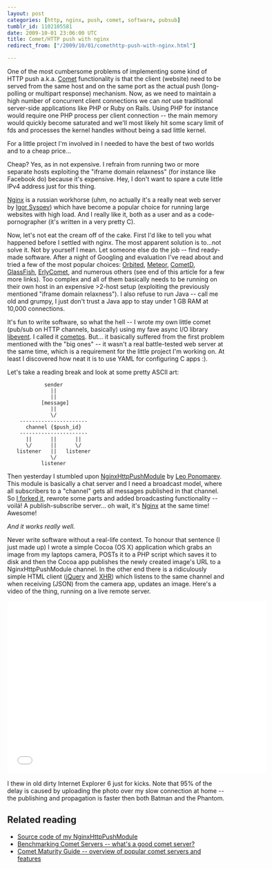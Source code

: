 ```yaml
---
layout: post
categories: [http, nginx, push, comet, software, pubsub]
tumblr_id: 1102105581  
date: 2009-10-01 23:06:00 UTC
title: Comet/HTTP push with nginx
redirect_from: ["/2009/10/01/comethttp-push-with-nginx.html"]

---
```


One of the most cumbersome problems of implementing some kind of HTTP push a.k.a. <a href="http://en.wikipedia.org/wiki/Comet_(programming)">Comet</a> functionality is that the client (website) need to be served from the same host and on the same port as the actual push (long-polling or multipart response) mechanism. Now, as we need to maintain a high number of concurrent client connections we can <em>not</em> use traditional server-side applications like PHP or Ruby on Rails. Using PHP for instance would require one PHP process per client connection -- the main memory would quickly become saturated and we'll most likely hit some scary limit of fds and processes the kernel handles without being a sad little kernel.

For a little project I'm involved in I needed to have the best of two worlds and to a cheap price...

<!--more-->

Cheap? Yes, as in not expensive. I refrain from running two or more separate hosts exploiting the "iframe domain relaxness" (for instance like Facebook do) because it's expensive. Hey, I don't want to spare a cute little IPv4 address just for this thing.

<a href="http://nginx.net/">Nginx</a> is a russian workhorse (uhm, no actually it's a really neat web server by <a href="http://sysoev.ru/en/">Igor Sysoev</a>) which have become a popular choice for running large websites with high load. And I really like it, both as a user and as a code-pornographer (it's written in a very pretty C).

Now, let's not eat the cream off of the cake. First I'd like to tell you what happened before I settled with nginx. The most apparent solution is to...not solve it. Not by yourself I mean. Let someone else do the job -- find ready-made software. After a night of Googling and evaluation I've read about and tried a few of the most popular choices: <a href="http://orbited.org/">Orbited</a>, <a href="http://meteorserver.org/">Meteor</a>, <a href="http://cometd.com/">CometD</a>, <a href="http://glassfish.dev.java.net/">GlassFish</a>, <a href="http://erlycomet.googlecode.com/">ErlyComet</a>, and numerous others (see end of this article for a few more links). Too complex and all of them basically needs to be running on their own host in an expensive >2-host setup (exploiting the previously mentioned "iframe domain relaxness"). I also refuse to run Java -- call me old and grumpy, I just don't trust a Java app to stay under 1 GB RAM at 10,000 connections.

It's fun to write software, so what the hell -- I wrote my own little comet (pub/sub on HTTP channels, basically) using my fave async I/O library <a href="http://www.monkey.org/~provos/libevent/">libevent</a>. I called it <a href="http://github.com/rsms/cometps">cometps</a>. But... it basically suffered from the first problem mentioned with the "big ones" -- it wasn't a real battle-tested web server at the same time, which is a requirement for the little project I'm working on. At least I discovered how neat it is to use YAML for configuring C apps :).

Let's take a reading break and look at some pretty ASCII art:

                sender
                  ||
                  ||
               [message]
                  ||
                  \/
        ----------------------
          channel {$push_id} 
        ----------------------
          ||      ||      ||
          \/      ||      \/
       listener   ||   listener
                  \/
               listener

Then yesterday I stumbled upon <a href="http://wiki.nginx.org/NginxHttpPushModule">NginxHttpPushModule</a> by <a href="http://github.com/slact">Leo Ponomarev</a>. This module is basically a chat server and I need a broadcast model, where all subscribers to a "channel" gets all messages published in that channel. So <a href="http://github.com/rsms/nginx_http_push_module/tree/dont-push-the-button">I forked it</a>, rewrote some parts and added broadcasting functionality -- voilá! A publish-subscribe server... oh wait, it's <a href="http://nginx.net/">Nginx</a> at the same time! Awesome!

*And it works really well.*

Never write software without a real-life context. To honour that sentence (I just made up) I wrote a simple Cocoa (OS X) application which grabs an image from my laptops camera, POSTs it to a PHP script which saves it to disk and then the Cocoa app publishes the newly created image's URL to a NginxHttpPushModule channel. In the other end there is a ridiculously simple HTML client (<a href="http://jquery.com/">jQuery</a> and <a href="http://en.wikipedia.org/wiki/XMLHttpRequest">XHR</a>) which listens to the same channel and when receiving (JSON) from the camera app, updates an image. Here's a video of the thing, running on a live remote server.

<object width="600" height="400"><param name="movie" value="http://www.youtube.com/v/nMce-ILjSSs&hl=en&fs=1&rel=0"></param><param name="allowFullScreen" value="true"></param><param name="allowscriptaccess" value="always"></param><embed src="//www.youtube.com/v/nMce-ILjSSs&hl=en&fs=1&rel=0" type="application/x-shockwave-flash" allowscriptaccess="always" allowfullscreen="true" width="600" height="400"></embed></object>

I thew in old dirty Internet Explorer 6 just for kicks. Note that 95% of the delay is caused by uploading the photo over my slow connection at home -- the publishing and propagation is faster then both Batman and the Phantom.

## Related reading

- <a href="http://github.com/rsms/nginx_http_push_module/tree/dont-push-the-button">Source code of my NginxHttpPushModule</a>
- <a href="http://cometdaily.com/2008/02/20/benchmarking-comet-servers/">Benchmarking Comet Servers -- what's a good comet server?</a>
- <a href="http://cometdaily.com/maturity.html">Comet Maturity Guide -- overview of popular comet servers and features</a>
